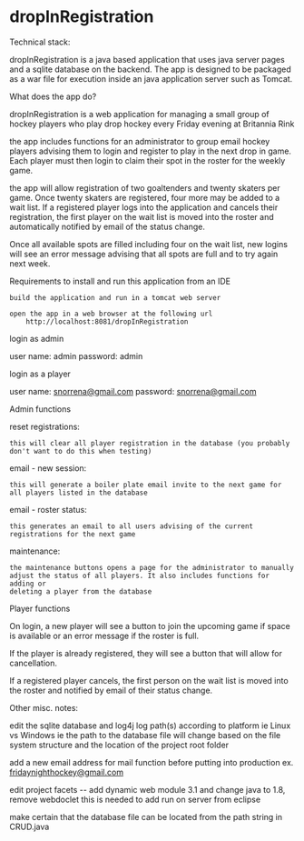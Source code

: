 # dropInRegistration

Technical stack:
   
   dropInRegistration is a java based application that uses java server pages and a sqlite database on the backend. The app
   is designed to be packaged as a war file for execution inside an java application server such as Tomcat.

What does the app do?

dropInRegistration is a web application for managing a small group of hockey players who play drop hockey every Friday evening at Britannia Rink

the app includes functions for an administrator to group email hockey players advising them to login and register to play in the next drop in game. Each player must then login to claim their spot in the roster for the weekly game.

the app will allow registration of two goaltenders and twenty skaters per game. Once twenty skaters are registered, four more may be added to a wait list. If a registered player logs into the application and cancels their registration, the first player on the wait list is moved into the roster and automatically notified by email of the status change.

Once all available spots are filled including four on the wait list, new logins will see an error message advising that all spots are full and to try again next week.

Requirements to install and run this application from an IDE

	build the application and run in a tomcat web server
	
	open the app in a web browser at the following url
		http://localhost:8081/dropInRegistration


login as admin

  user name: admin
  password: admin
  
login as a player

  user name: snorrena@gmail.com
  password: snorrena@gmail.com
  
  
 Admin functions
 
 reset registrations:
 
    this will clear all player registration in the database (you probably don't want to do this when testing)
    
 email - new session:
 
    this will generate a boiler plate email invite to the next game for all players listed in the database
    
 email - roster status:
 
    this generates an email to all users advising of the current registrations for the next game
    
 maintenance:
 
    the maintenance buttons opens a page for the administrator to manually adjust the status of all players. It also includes functions for adding or 
    deleting a player from the database
     
    
   Player functions
   
   On login, a new player will see a button to join the upcoming game if space is available or an error message if the roster is full.
   
   If the player is already registered, they will see a button that will allow for cancellation.
   
   If a registered player cancels, the first person on the wait list is moved into the roster and notified by email of their status change.
   
   
Other misc. notes:

edit the sqlite database and log4j log path(s) according to platform ie Linux vs Windows
ie the path to the database file will change based on the file system structure and the location
of the project root folder

add a new email address for mail function before putting into production
ex. fridaynighthockey@gmail.com

edit project facets -- add dynamic web module 3.1 and change java to 1.8, remove
webdoclet this is needed to add run on server from eclipse

make certain that the database file can be located from the path string in CRUD.java
